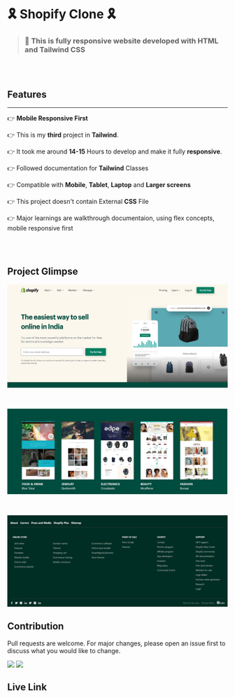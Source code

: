 # 🎗️ **Shopify Clone** 🎗️

> ### 📱 **This is fully responsive website developed with HTML and Tailwind CSS**

<br>
<br>

## **Features**

<hr>

👉 **Mobile Responsive First**

👉 This is my **third** project in **Tailwind**.

👉 It took me around **14-15** Hours to develop and make it fully **responsive**.

👉 Followed documentation for **Tailwind** Classes

👉 Compatible with **Mobile**, **Tablet**, **Laptop** and **Larger screens**

👉 This project doesn't contain External **CSS** File

👉 Major learnings are walkthrough documentaion, using flex concepts, mobile responsive first

<br>
<br>

## Project Glimpse

![First Screen](./assets/FirstScreen01.jpg)

<br>

![Coursel](./assets/Coursel02.jpg)

<br>

![Footer](./assets/Footer03.jpg)

## Contribution

Pull requests are welcome. For major changes, please open an issue first to discuss what you would like to change.

![](https://img.shields.io/badge/TIme-14--15%20Hours-green)
![](https://img.shields.io/badge/Build%20By-Tailwind%20%26%20HTML-blue)

## Live Link
